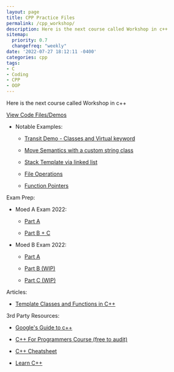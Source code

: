 ```yaml
---
layout: page
title: CPP Practice Files
permalink: /cpp_workshop/
description: Here is the next course called Workshop in c++ 
sitemap:
  priority: 0.7
  changefreq: "weekly"
date: '2022-07-27 18:12:11 -0400'
categories: cpp
tags:
- C
- Coding
- CPP
- OOP
---
```


Here is the next course called Workshop in c++ 

[View Code Files/Demos](https://github.com/avipars/CS-Resources/tree/main/cpp_workshop/Samples)

* Notable Examples: 

    - [Transit Demo - Classes and Virtual keyword](https://github.com/avipars/CS-Resources/tree/main/cpp_workshop/Samples/transit/)


    - [Move Semantics with a custom string class](https://github.com/avipars/CS-Resources/tree/main/cpp_workshop/Samples/string/)


    - [Stack Template via linked list](https://github.com/avipars/CS-Resources/tree/main/cpp_workshop/Samples/Stack_Linked_list.h)


    - [File Operations](https://github.com/avipars/CS-Resources/tree/main/cpp_workshop/Samples/book.cpp)


    - [Function Pointers](https://github.dev/avipars/CS-Resources/blob/07664b6f00a60bf0a1078f60c744a5006e51326e/cpp_workshop/Samples/FunctPointers.cpp)


Exam Prep: 

* Moed A Exam 2022: 

    - [Part A](https://avipars.github.io/CS-Resources/cpp_workshop/Exam_2022/)


    - [Part B + C](https://github.com/avipars/CS-Resources/tree/main/cpp_workshop/Exam_2022/open)


* Moed B Exam 2022: 

    - [Part A](https://cs.aviparshan.com/cpp_workshop/Moed_B_2022/)
    

    - [Part B (WIP)](https://cs.aviparshan.com/cpp_workshop/Moed_B_2022/B)


    - [Part C (WIP)](https://cs.aviparshan.com/cpp_workshop/Moed_B_2022/C)


Articles:

- [Template Classes and Functions in C++](https://tech.aviparshan.com/2022/07/learn-c-and-oop-easily-template.html?utm_source=csavi)


3rd Party Resources:

- [Google's Guide to c++](https://developers.google.com/edu/c++/getting-started)


- [C++ For Programmers Course (free to audit)](https://learn.udacity.com/courses/ud210)


- [C++ Cheatsheet](https://www.codewithharry.com/blogpost/cpp-cheatsheet/)


- [Learn C++](https://www.learncpp.com/)
<!-- ^\(\d+\) -->
